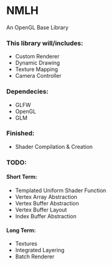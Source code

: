 # NMLH

An OpenGL Base Library

### This library will/includes:

- Custom Renderer
- Dynamic Drawing
- Texture Mapping
- Camera Controller

### Dependecies:

- GLFW
- OpenGL
- GLM

### Finished:

- Shader Compilation & Creation

### TODO:

#### Short Term:
- Templated Uniform Shader Function
- Vertex Array Abstraction
- Vertex Buffer Abstraction
- Vertex Buffer Layout
- Index Buffer Abstraction

#### Long Term:
- Textures
- Integrated Layering
- Batch Renderer

